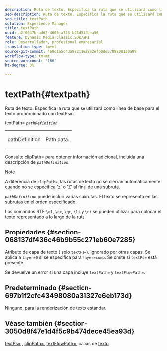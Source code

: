 ```yaml
---
description: Ruta de texto. Especifica la ruta que se utilizará como línea de base para el texto proporcionado con textPs=.
seo-description: Ruta de texto. Especifica la ruta que se utilizará como línea de base para el texto proporcionado con textPs=.
seo-title: textPath
solution: Experience Manager
title: textPath
uuid: a2f0047b-ad62-4605-a723-b43d53fbea56
feature: Dynamic Media Classic,SDK/API
role: Desarrollador, profesional empresarial
translation-type: tm+mt
source-git-commit: 469d1a5c43a972116a8a2efb0de5708800130a99
workflow-type: tm+mt
source-wordcount: '166'
ht-degree: 3%

---
```



# textPath{#textpath}

Ruta de texto. Especifica la ruta que se utilizará como línea de base para el texto proporcionado con textPs=.

textPath= *`pathDefinition`*

<table id="simpletable_74F549E8625B483A9B334B24A7EB6D22"> 
 <tr class="strow"> 
  <td class="stentry"> <p><span class="varname"> pathDefinition</span> </p> </td> 
  <td class="stentry"> <p>Path data. </p></td> 
 </tr> 
</table>

Consulte [clipPath=](../../../../../is-api/http-ref/image-serving-api-ref/c-http-protocol-reference/c-command-reference/r-clippath.md#reference-8139b1b52dc54749b51b109521ddf83d) para obtener información adicional, incluida una descripción de *`pathDefinition`*.

>[!NOTE]
>
>A diferencia de `clipPath=`, las rutas de texto no se cierran automáticamente cuando no se especifica &#39;z&#39; o &#39;Z&#39; al final de una subruta.

*`pathDefinition`* puede incluir varias subrutas. El texto se representa en las subrutas en el orden especificado.

Los comandos RTF `\ql`, `\qc`, `\qr`, `\li` y `\ri` se pueden utilizar para colocar el texto representado a lo largo de la ruta.

## Propiedades {#section-068137df436c46b9b55d271eb60e7285}

Atributo de capa de texto ( solo `textPs=`). Ignorado por otras capas. Se aplica a `layer=0` si se especifica para `layer=comp`. Se omite si `textPs=` está presente.

Se devuelve un error si una capa incluye `textPath=` y `textFlowPath=`.

## Predeterminado {#section-697b1f2cfc43498080a31327e6eb173d}

Ninguno, para la renderización de texto estándar.

## Véase también {#section-3050d8f47e1d4f5c9b474dece45ea93d}

[textPs=](../../../../../is-api/http-ref/image-serving-api-ref/c-http-protocol-reference/c-command-reference/r-textps.md#reference-4209a2a6169f44278da2647cfb0cd767) ,  [clipPath=](../../../../../is-api/http-ref/image-serving-api-ref/c-http-protocol-reference/c-command-reference/r-clippath.md#reference-8139b1b52dc54749b51b109521ddf83d),  [textFlowPath=](../../../../../is-api/http-ref/image-serving-api-ref/c-http-protocol-reference/c-command-reference/r-textflowpath.md#reference-0b8d9493d71342f0b6a64a6d221584ef), capas de  [texto](../../../../../is-api/http-ref/image-serving-api-ref/c-http-protocol-reference/c-text-formatting/r-text-layers.md#reference-47e78cfb18134db5ab09e17af14a6a8f)
